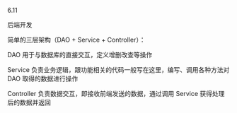 6.11

后端开发

简单的三层架构（DAO + Service + Controller）：

DAO 用于与数据库的直接交互，定义增删改查等操作

Service 负责业务逻辑，跟功能相关的代码一般写在这里，编写、调用各种方法对 DAO 取得的数据进行操作

Controller 负责数据交互，即接收前端发送的数据，通过调用 Service 获得处理后的数据并返回
